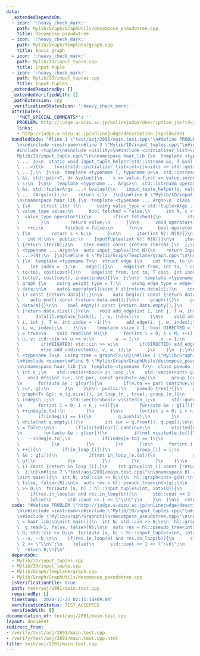 ```yaml
---
data:
  _extendedDependsOn:
  - icon: ':heavy_check_mark:'
    path: Mylib/Graph/GraphUtils/decompose_pseudotree.cpp
    title: Decompose pseudotree
  - icon: ':heavy_check_mark:'
    path: Mylib/Graph/Template/graph.cpp
    title: Basic graph
  - icon: ':heavy_check_mark:'
    path: Mylib/IO/input_tuple.cpp
    title: Input tuple
  - icon: ':heavy_check_mark:'
    path: Mylib/IO/input_tuples.cpp
    title: Input tuples
  _extendedRequiredBy: []
  _extendedVerifiedWith: []
  _pathExtension: cpp
  _verificationStatusIcon: ':heavy_check_mark:'
  attributes:
    '*NOT_SPECIAL_COMMENTS*': ''
    PROBLEM: http://judge.u-aizu.ac.jp/onlinejudge/description.jsp?id=2891
    links:
    - http://judge.u-aizu.ac.jp/onlinejudge/description.jsp?id=2891
  bundledCode: "#line 1 \"test/aoj/2891/main.test.cpp\"\n#define PROBLEM \"http://judge.u-aizu.ac.jp/onlinejudge/description.jsp?id=2891\"\
    \n\n#include <iostream>\n#line 3 \"Mylib/IO/input_tuples.cpp\"\n#include <vector>\n\
    #include <tuple>\n#include <utility>\n#include <initializer_list>\n#line 6 \"\
    Mylib/IO/input_tuple.cpp\"\n\nnamespace haar_lib {\n  template <typename T, size_t\
    \ ... I>\n  static void input_tuple_helper(std::istream &s, T &val, std::index_sequence<I\
    \ ...>){\n    (void)std::initializer_list<int>{(void(s >> std::get<I>(val)), 0)\
    \ ...};\n  }\n\n  template <typename T, typename U>\n  std::istream& operator>>(std::istream\
    \ &s, std::pair<T, U> &value){\n    s >> value.first >> value.second;\n    return\
    \ s;\n  }\n\n  template <typename ... Args>\n  std::istream& operator>>(std::istream\
    \ &s, std::tuple<Args ...> &value){\n    input_tuple_helper(s, value, std::make_index_sequence<sizeof\
    \ ... (Args)>());\n    return s;\n  }\n}\n#line 8 \"Mylib/IO/input_tuples.cpp\"\
    \n\nnamespace haar_lib {\n  template <typename ... Args>\n  class InputTuples\
    \ {\n    struct iter {\n      using value_type = std::tuple<Args ...>;\n     \
    \ value_type value;\n      bool fetched = false;\n      int N, c = 0;\n\n    \
    \  value_type operator*(){\n        if(not fetched){\n          std::cin >> value;\n\
    \        }\n        return value;\n      }\n\n      void operator++(){\n     \
    \   ++c;\n        fetched = false;\n      }\n\n      bool operator!=(iter &) const\
    \ {\n        return c < N;\n      }\n\n      iter(int N): N(N){}\n    };\n\n \
    \   int N;\n\n  public:\n    InputTuples(int N): N(N){}\n\n    iter begin() const\
    \ {return iter(N);}\n    iter end() const {return iter(N);}\n  };\n\n  template\
    \ <typename ... Args>\n  auto input_tuples(int N){\n    return InputTuples<Args\
    \ ...>(N);\n  }\n}\n#line 4 \"Mylib/Graph/Template/graph.cpp\"\n\nnamespace haar_lib\
    \ {\n  template <typename T>\n  struct edge {\n    int from, to;\n    T cost;\n\
    \    int index = -1;\n    edge(){}\n    edge(int from, int to, T cost): from(from),\
    \ to(to), cost(cost){}\n    edge(int from, int to, T cost, int index): from(from),\
    \ to(to), cost(cost), index(index){}\n  };\n\n  template <typename T>\n  struct\
    \ graph {\n    using weight_type = T;\n    using edge_type = edge<T>;\n\n    std::vector<std::vector<edge<T>>>\
    \ data;\n\n    auto& operator[](size_t i){return data[i];}\n    const auto& operator[](size_t\
    \ i) const {return data[i];}\n\n    auto begin() const {return data.begin();}\n\
    \    auto end() const {return data.end();}\n\n    graph(){}\n    graph(int N):\
    \ data(N){}\n\n    bool empty() const {return data.empty();}\n    int size() const\
    \ {return data.size();}\n\n    void add_edge(int i, int j, T w, int index = -1){\n\
    \      data[i].emplace_back(i, j, w, index);\n    }\n\n    void add_undirected(int\
    \ i, int j, T w, int index = -1){\n      add_edge(i, j, w, index);\n      add_edge(j,\
    \ i, w, index);\n    }\n\n    template <size_t I, bool DIRECTED = true, bool WEIGHTED\
    \ = true>\n    void read(int M){\n      for(int i = 0; i < M; ++i){\n        int\
    \ u, v; std::cin >> u >> v;\n        u -= I;\n        v -= I;\n        T w = 1;\n\
    \        if(WEIGHTED) std::cin >> w;\n        if(DIRECTED) add_edge(u, v, w, i);\n\
    \        else add_undirected(u, v, w, i);\n      }\n    }\n  };\n\n  template\
    \ <typename T>\n  using tree = graph<T>;\n}\n#line 3 \"Mylib/Graph/GraphUtils/decompose_pseudotree.cpp\"\
    \n#include <queue>\n#line 5 \"Mylib/Graph/GraphUtils/decompose_pseudotree.cpp\"\
    \n\nnamespace haar_lib {\n  template <typename T>\n  class pseudo_tree {\n   \
    \ int n_;\n    std::vector<bool> in_loop_;\n    std::vector<int> group_;\n\n \
    \   void dfs(int cur, int par, const graph<T> &g){\n      group_[cur] = group_[par];\n\
    \n      for(auto &e : g[cur]){\n        if(e.to == par) continue;\n        dfs(e.to,\
    \ cur, g);\n      }\n    }\n\n  public:\n    pseudo_tree(){}\n    pseudo_tree(const\
    \ graph<T> &g): n_(g.size()), in_loop_(n_, true), group_(n_){\n      std::vector<int>\
    \ indeg(n_);\n      std::vector<bool> visited(n_);\n      std::queue<int> q;\n\
    \n      for(int i = 0; i < n_; ++i){\n        for(auto &e : g[i]){\n         \
    \ ++indeg[e.to];\n        }\n      }\n\n      for(int i = 0; i < n_; ++i){\n \
    \       if(indeg[i] == 1){\n          q.push(i);\n        }\n      }\n\n     \
    \ while(not q.empty()){\n        int cur = q.front(); q.pop();\n\n        in_loop_[cur]\
    \ = false;\n\n        if(visited[cur]) continue;\n        visited[cur] = true;\n\
    \n        for(auto &e : g[cur]){\n          if(not visited[e.to]){\n         \
    \   --indeg[e.to];\n            if(indeg[e.to] == 1){\n              q.push(e.to);\n\
    \            }\n          }\n        }\n      }\n\n      for(int i = 0; i < n_;\
    \ ++i){\n        if(in_loop_[i]){\n          group_[i] = i;\n          for(auto\
    \ &e : g[i]){\n            if(not in_loop_[e.to]){\n              dfs(e.to, i,\
    \ g);\n            }\n          }\n        }\n      }\n    }\n\n    bool in_loop(int\
    \ i) const {return in_loop_[i];}\n    int group(int i) const {return group_[i];}\n\
    \  };\n}\n#line 7 \"test/aoj/2891/main.test.cpp\"\n\nnamespace hl = haar_lib;\n\
    \nint main(){\n  int N; std::cin >> N;\n\n  hl::graph<int> g(N);\n  g.read<1,\
    \ false, false>(N);\n\n  auto res = hl::pseudo_tree<int>(g);\n\n  int Q; std::cin\
    \ >> Q;\n  for(auto [a, b] : hl::input_tuples<int, int>(Q)){\n    --a, --b;\n\n\
    \    if(res.in_loop(a) and res.in_loop(b)){\n      std::cout << 2 << \"\\n\";\n\
    \    }else{\n      std::cout << 1 << \"\\n\";\n    }\n  }\n\n  return 0;\n}\n"
  code: "#define PROBLEM \"http://judge.u-aizu.ac.jp/onlinejudge/description.jsp?id=2891\"\
    \n\n#include <iostream>\n#include \"Mylib/IO/input_tuples.cpp\"\n#include \"Mylib/Graph/Template/graph.cpp\"\
    \n#include \"Mylib/Graph/GraphUtils/decompose_pseudotree.cpp\"\n\nnamespace hl\
    \ = haar_lib;\n\nint main(){\n  int N; std::cin >> N;\n\n  hl::graph<int> g(N);\n\
    \  g.read<1, false, false>(N);\n\n  auto res = hl::pseudo_tree<int>(g);\n\n  int\
    \ Q; std::cin >> Q;\n  for(auto [a, b] : hl::input_tuples<int, int>(Q)){\n   \
    \ --a, --b;\n\n    if(res.in_loop(a) and res.in_loop(b)){\n      std::cout <<\
    \ 2 << \"\\n\";\n    }else{\n      std::cout << 1 << \"\\n\";\n    }\n  }\n\n\
    \  return 0;\n}\n"
  dependsOn:
  - Mylib/IO/input_tuples.cpp
  - Mylib/IO/input_tuple.cpp
  - Mylib/Graph/Template/graph.cpp
  - Mylib/Graph/GraphUtils/decompose_pseudotree.cpp
  isVerificationFile: true
  path: test/aoj/2891/main.test.cpp
  requiredBy: []
  timestamp: '2020-11-25 02:11:14+09:00'
  verificationStatus: TEST_ACCEPTED
  verifiedWith: []
documentation_of: test/aoj/2891/main.test.cpp
layout: document
redirect_from:
- /verify/test/aoj/2891/main.test.cpp
- /verify/test/aoj/2891/main.test.cpp.html
title: test/aoj/2891/main.test.cpp
---
```

